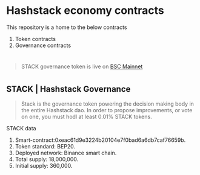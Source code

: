 # Hashstack economy contracts

This repository is a home to the below contracts

1. Token contracts
2. Governance contracts


#
> STACK governance token is live on [BSC Mainnet](https://bscscan.com/token/0xeac61d9e3224b20104e7f0bad6a6db7caf76659b)
#
## STACK | Hashstack Governance

> Stack is the governance token powering the decision making body in the entire Hashstack dao. In order to propose improvements, or vote on one, you must hodl at least 0.01% STACK tokens.


STACK data
1. Smart-contract:0xeac61d9e3224b20104e7f0bad6a6db7caf76659b.
2. Token standard: BEP20.
3. Deployed network: Binance smart chain.
4. Total supply: 18,000,000.
5. Initial supply: 360,000.
